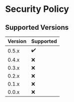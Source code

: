 # Security Policy

## Supported Versions

| Version | Supported          |
| ------- | ------------------ |
| 0.5.x   | :heavy_check_mark: |
| 0.4.x   | :x:                |
| 0.3.x   | :x:                |
| 0.2.x   | :x:                |
| 0.1.x   | :x:                |
| 0.0.x   | :x:                |
